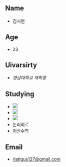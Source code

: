 ## Name
- 김시현
## Age
- 23
## Uivarsirty
- *영남대학교 재학중*
## Studying
- <img src="https://img.shields.io/badge/C++-8977AD?style=flat-square&logo=C%2B%2B&logoColor=white"/>
- <img src="https://img.shields.io/badge/Git-F05032?style=flat-square&logo=git&logoColor=white"/>
- <img src="https://img.shields.io/badge/GitHub-181717?style=flat-square&logo=GitHub&logoColor=white"/>
- 논리회로
- 이산수학
## Email
* rlatlgus127@gmail.com
## 
